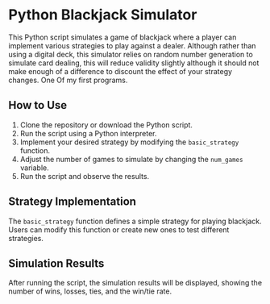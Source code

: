 # Python Blackjack Simulator

This Python script simulates a game of blackjack where a player can implement various strategies to play against a dealer. Although rather than using a digital deck, this simulator relies on random number generation to simulate card dealing, this will reduce validity slightly although it should not make enough of a difference to discount the effect of your strategy changes. One Of my first programs.

## How to Use
1. Clone the repository or download the Python script.
2. Run the script using a Python interpreter.
3. Implement your desired strategy by modifying the `basic_strategy` function.
4. Adjust the number of games to simulate by changing the `num_games` variable.
5. Run the script and observe the results.

## Strategy Implementation
The `basic_strategy` function defines a simple strategy for playing blackjack. Users can modify this function or create new ones to test different strategies.

## Simulation Results
After running the script, the simulation results will be displayed, showing the number of wins, losses, ties, and the win/tie rate.
